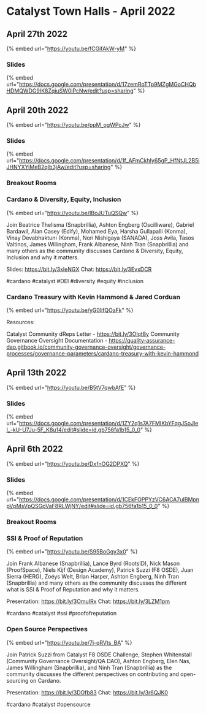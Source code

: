 # Catalyst Town Halls - April 2022

## April 27th 2022

{% embed url="https://youtu.be/fCGifAkW-yM" %}

### Slides

{% embed url="https://docs.google.com/presentation/d/17zemRoTTp9MZgMGoCHQbHDMQWDG9IK8ZqiuSW0iPcNw/edit?usp=sharing" %}

## April 20th 2022

{% embed url="https://youtu.be/ppM_ogWPcJw" %}

### Slides

{% embed url="https://docs.google.com/presentation/d/1f_AFmCkhIy65gP_HfNtJL2B5iJHNYXYiMeB2qIb3jAw/edit?usp=sharing" %}

### Breakout Rooms

### Cardano & Diversity, Equity, Inclusion

{% embed url="https://youtu.be/IBoJUTuQSQw" %}

Join Beatrice Thelisma (Snapbrillia), Ashton Engberg (Oscilliware), Gabriel Bardawil, Alan Casey (Edify), Mohamed Eya, Harsha Gullapalli (Konma), Vinay Devabhaktuni (Konma), Nori Nishigaya (SANADA), Joss Avila, Tasos Valtinos, James Willingham, Frank Albanese, Ninh Tran (Snapbrillia) and many others as the community discusses Cardano & Diversity, Equity, Inclusion and why it matters.

Slides: https://bit.ly/3xIeNGX Chat: https://bit.ly/3EvxDCR

\#cardano #catalyst #DEI #diversity #equity #inclusion

### Cardano Treasury with Kevin Hammond & Jared Corduan

{% embed url="https://youtu.be/yG0lifQOaFk" %}

Resources:

Catalyst Community dReps Letter - https://bit.ly/3Olqt8y Community Governance Oversight Documentation - https://quality-assurance-dao.gitbook.io/community-governance-oversight/governance-processes/governance-parameters/cardano-treasury-with-kevin-hammond

## April 13th 2022

{% embed url="https://youtu.be/B5tV7qwbAfE" %}

### Slides

{% embed url="https://docs.google.com/presentation/d/1ZY2q1s7A7FMIKbYFqgJSoJleI_-kU-U7Ju-5F_K8u14/edit#slide=id.gb756fa1b15_0_0" %}

## April 6th 2022

{% embed url="https://youtu.be/DxfnOG2DPXQ" %}

### Slides

{% embed url="https://docs.google.com/presentation/d/1CEkFOPPYzVC6ACA7uIBMpnpVpMsVpQSGpVaF8RLWjNY/edit#slide=id.gb756fa1b15_0_0" %}

### Breakout Rooms

### SSI & Proof of Reputation

{% embed url="https://youtu.be/S95BoGgy3x0" %}

Join Frank Albanese (Snapbrillia), Lance Byrd (RootsID), Nick Mason (ProofSpace), Niels Kijf (Design Academy), Patrick Suzzi (F8 OSDE), Juan Sierra (HERG), Zoéys Welt, Brian Harper, Ashton Engberg, Ninh Tran (Snapbrillia) and many others as the community discusses the different what is SSI & Proof of Reputation and why it matters.

Presentation: https://bit.ly/3OmuIRx Chat: https://bit.ly/3LZM1pm

\#cardano #catalyst #ssi #proofofreputation

### Open Source Perspectives

{% embed url="https://youtu.be/7j-qRVts_BA" %}

Join Patrick Suzzi from Catalyst F8 OSDE Challenge, Stephen Whitenstall (Community Governance Oversight/QA DAO), Ashton Engberg, Elen Nas, James Willingham (Snapbrillia), and Ninh Tran (Snapbrillia) as the community discusses the different perspectives on contributing and open-sourcing on Cardano.

Presentation: https://bit.ly/3DOfb83 Chat: https://bit.ly/3r6QJK0

\#cardano #catalyst #opensource



